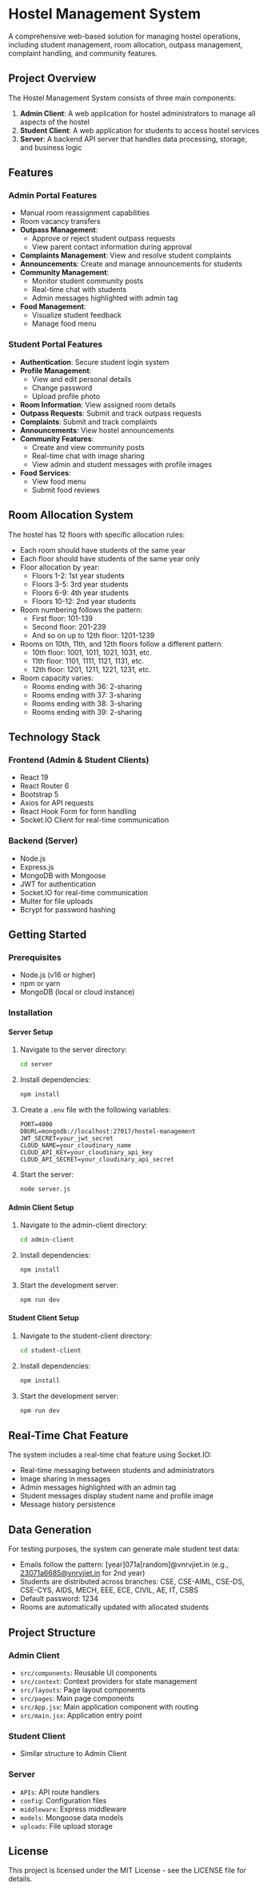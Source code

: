 # Hostel Management System

A comprehensive web-based solution for managing hostel operations, including student management, room allocation, outpass management, complaint handling, and community features.

## Project Overview

The Hostel Management System consists of three main components:

1. **Admin Client**: A web application for hostel administrators to manage all aspects of the hostel
2. **Student Client**: A web application for students to access hostel services
3. **Server**: A backend API server that handles data processing, storage, and business logic

## Features

### Admin Portal Features

  - Manual room reassignment capabilities
  - Room vacancy transfers
- **Outpass Management**: 
  - Approve or reject student outpass requests
  - View parent contact information during approval
- **Complaints Management**: View and resolve student complaints
- **Announcements**: Create and manage announcements for students
- **Community Management**: 
  - Monitor student community posts
  - Real-time chat with students
  - Admin messages highlighted with admin tag
- **Food Management**:
  - Visualize student feedback
  - Manage food menu

### Student Portal Features

- **Authentication**: Secure student login system
- **Profile Management**: 
  - View and edit personal details
  - Change password
  - Upload profile photo
- **Room Information**: View assigned room details
- **Outpass Requests**: Submit and track outpass requests
- **Complaints**: Submit and track complaints
- **Announcements**: View hostel announcements
- **Community Features**:
  - Create and view community posts
  - Real-time chat with image sharing
  - View admin and student messages with profile images
- **Food Services**:
  - View food menu
  - Submit food reviews

## Room Allocation System

The hostel has 12 floors with specific allocation rules:

- Each room should have students of the same year
- Each floor should have students of the same year only
- Floor allocation by year:
  - Floors 1-2: 1st year students
  - Floors 3-5: 3rd year students
  - Floors 6-9: 4th year students
  - Floors 10-12: 2nd year students
- Room numbering follows the pattern:
  - First floor: 101-139
  - Second floor: 201-239
  - And so on up to 12th floor: 1201-1239
- Rooms on 10th, 11th, and 12th floors follow a different pattern:
  - 10th floor: 1001, 1011, 1021, 1031, etc.
  - 11th floor: 1101, 1111, 1121, 1131, etc.
  - 12th floor: 1201, 1211, 1221, 1231, etc.
- Room capacity varies:
  - Rooms ending with 36: 2-sharing
  - Rooms ending with 37: 3-sharing
  - Rooms ending with 38: 3-sharing
  - Rooms ending with 39: 2-sharing

## Technology Stack

### Frontend (Admin & Student Clients)
- React 19
- React Router 6
- Bootstrap 5
- Axios for API requests
- React Hook Form for form handling
- Socket.IO Client for real-time communication

### Backend (Server)
- Node.js
- Express.js
- MongoDB with Mongoose
- JWT for authentication
- Socket.IO for real-time communication
- Multer for file uploads
- Bcrypt for password hashing

## Getting Started

### Prerequisites
- Node.js (v16 or higher)
- npm or yarn
- MongoDB (local or cloud instance)

### Installation

#### Server Setup
1. Navigate to the server directory:
   ```bash
   cd server
   ```

2. Install dependencies:
   ```bash
   npm install
   ```

3. Create a `.env` file with the following variables:
   ```
   PORT=4000
   DBURL=mongodb://localhost:27017/hostel-management
   JWT_SECRET=your_jwt_secret
   CLOUD_NAME=your_cloudinary_name
   CLOUD_API_KEY=your_cloudinary_api_key
   CLOUD_API_SECRET=your_cloudinary_api_secret
   ```

4. Start the server:
   ```bash
   node server.js
   ```

#### Admin Client Setup
1. Navigate to the admin-client directory:
   ```bash
   cd admin-client
   ```

2. Install dependencies:
   ```bash
   npm install
   ```

3. Start the development server:
   ```bash
   npm run dev
   ```

#### Student Client Setup
1. Navigate to the student-client directory:
   ```bash
   cd student-client
   ```

2. Install dependencies:
   ```bash
   npm install
   ```

3. Start the development server:
   ```bash
   npm run dev
   ```

## Real-Time Chat Feature

The system includes a real-time chat feature using Socket.IO:

- Real-time messaging between students and administrators
- Image sharing in messages
- Admin messages highlighted with an admin tag
- Student messages display student name and profile image
- Message history persistence

## Data Generation

For testing purposes, the system can generate male student test data:
- Emails follow the pattern: [year]071a[random]@vnrvjiet.in (e.g., 23071a6685@vnrvjiet.in for 2nd year)
- Students are distributed across branches: CSE, CSE-AIML, CSE-DS, CSE-CYS, AIDS, MECH, EEE, ECE, CIVIL, AE, IT, CSBS
- Default password: 1234
- Rooms are automatically updated with allocated students

## Project Structure

### Admin Client
- `src/components`: Reusable UI components
- `src/context`: Context providers for state management
- `src/layouts`: Page layout components
- `src/pages`: Main page components
- `src/App.jsx`: Main application component with routing
- `src/main.jsx`: Application entry point

### Student Client
- Similar structure to Admin Client

### Server
- `APIs`: API route handlers
- `config`: Configuration files
- `middleware`: Express middleware
- `models`: Mongoose data models
- `uploads`: File upload storage

## License

This project is licensed under the MIT License - see the LICENSE file for details.
